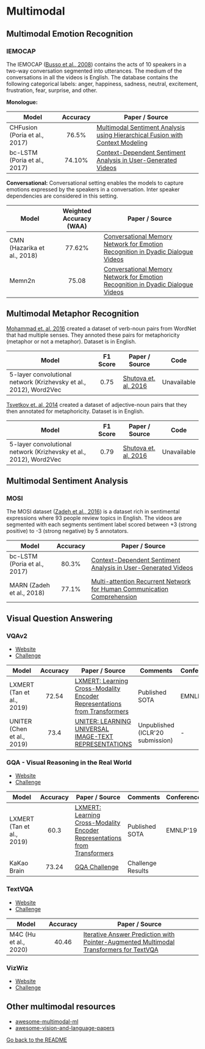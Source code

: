 # Multimodal

## Multimodal Emotion Recognition 

### IEMOCAP

The  IEMOCAP ([Busso  et  al., 2008](https://link.springer.com/article/10.1007/s10579-008-9076-6)) contains the acts of 10 speakers in a two-way conversation segmented into utterances. The medium of the conversations in all the videos is English. The database contains the following categorical labels: anger, happiness, sadness, neutral, excitement, frustration, fear, surprise,  and other.

**Monologue:**

| Model           | Accuracy  |  Paper / Source |
| ------------- | :-----:| --- |
| CHFusion (Poria et al., 2017) | 76.5%  | [Multimodal Sentiment Analysis using Hierarchical Fusion with Context Modeling](https://arxiv.org/pdf/1806.06228.pdf) |
| bc-LSTM (Poria et al., 2017) | 74.10%  | [Context-Dependent Sentiment Analysis in User-Generated Videos](http://sentic.net/context-dependent-sentiment-analysis-in-user-generated-videos.pdf) |

**Conversational:**
Conversational setting enables the models to capture emotions expressed by the speakers in a conversation. Inter speaker dependencies are considered in this setting.

| Model           |  Weighted Accuracy (WAA)  |  Paper / Source |
| ------------- | :-----:| --- |
| CMN (Hazarika et al., 2018) |  77.62%  | [Conversational Memory Network for Emotion Recognition in Dyadic Dialogue Videos](http://aclweb.org/anthology/N18-1193) |
| Memn2n | 75.08 | [Conversational Memory Network for Emotion Recognition in Dyadic Dialogue Videos](http://aclweb.org/anthology/N18-1193)|

## Multimodal Metaphor Recognition

[Mohammad et. al, 2016](http://www.aclweb.org/anthology/S16-2003) created a dataset of verb-noun pairs from WordNet that had multiple senses. They annoted these pairs for metaphoricity (metaphor or not a metaphor). Dataset is in English.

| Model                                                        |                            F1 Score                             | Paper / Source                                               | Code        |
| ------------------------------------------------------------ | :----------------------------------------------------------: | ------------------------------------------------------------ | ----------- |
| 5-layer convolutional network (Krizhevsky et al., 2012), Word2Vec | 0.75 | [Shutova et. al, 2016](http://www.aclweb.org/anthology/N16-1020) | Unavailable |

[Tsvetkov  et. al, 2014](http://www.aclweb.org/anthology/P14-1024) created a dataset of adjective-noun pairs that they then annotated for metaphoricity. Dataset is in English.

| Model                                                        |                            F1 Score                             | Paper / Source                                               | Code        |
| ------------------------------------------------------------ | :----------------------------------------------------------: | ------------------------------------------------------------ | ----------- |
| 5-layer convolutional network (Krizhevsky et al., 2012), Word2Vec | 0.79 | [Shutova et. al, 2016](http://www.aclweb.org/anthology/N16-1020) | Unavailable |

## Multimodal Sentiment Analysis

### MOSI
The MOSI dataset ([Zadeh et al., 2016](https://arxiv.org/pdf/1606.06259.pdf)) is a dataset rich in sentimental expressions where 93 people review topics in English. The videos are segmented with each segments sentiment label scored between +3 (strong positive) to -3 (strong negative)  by  5  annotators.

| Model           | Accuracy  |  Paper / Source |
| ------------- | :-----:| --- |
| bc-LSTM (Poria et al., 2017) | 80.3%  | [Context-Dependent Sentiment Analysis in User-Generated Videos](http://sentic.net/context-dependent-sentiment-analysis-in-user-generated-videos.pdf) |
| MARN (Zadeh et al., 2018) | 77.1%  | [Multi-attention Recurrent Network for Human Communication Comprehension](https://arxiv.org/pdf/1802.00923.pdf) |

## Visual Question Answering

### VQAv2 

- [Website](https://cs.stanford.edu/people/dorarad/gqa/)
- [Challenge](https://cs.stanford.edu/people/dorarad/gqa/challenge.html)

| Model           | Accuracy  |  Paper / Source | Comments | Conference |
| ------------- | :-----:| --- | ---| --- |
| LXMERT (Tan et al., 2019) | 72.54 | [LXMERT: Learning Cross-Modality Encoder Representations from Transformers](https://github.com/airsplay/lxmert) | Published SOTA | EMNLP'19 |
| UNITER (Chen et al., 2019) | 73.4 | [UNITER: LEARNING UNIVERSAL IMAGE-TEXT REPRESENTATIONS](https://arxiv.org/pdf/1909.11740.pdf) | Unpublished (ICLR'20 submission) | - |


### GQA - Visual Reasoning in the Real World 

- [Website](https://cs.stanford.edu/people/dorarad/gqa/)
- [Challenge](https://cs.stanford.edu/people/dorarad/gqa/challenge.html)

| Model           | Accuracy  |  Paper / Source | Comments | Conference |
| ------------- | :-----:| --- | ---| --- |
| LXMERT (Tan et al., 2019) | 60.3 | [LXMERT: Learning Cross-Modality Encoder Representations from Transformers](https://github.com/airsplay/lxmert) | Published SOTA | EMNLP'19 |
| KaKao Brain | 73.24 | [GQA Challenge](https://drive.google.com/file/d/1CtFk0ldbN5w2qhwvfKrNzAFEj-I9Tjgy/view) | Challenge Results |  |

### TextVQA

- [Website](https://textvqa.org/)
- [Challenge](https://textvqa.org/challenge)

| Model           | Accuracy  |  Paper / Source |
| ------------- | :-----:| --- |
| M4C (Hu et al., 2020) | 40.46 | [Iterative Answer Prediction with Pointer-Augmented Multimodal Transformers for TextVQA](https://arxiv.org/pdf/1911.06258.pdf) |


### VizWiz 

- [Website](https://vizwiz.org/tasks-and-datasets/vqa/)
- [Challenge](https://vizwiz.org/tasks-and-datasets/vqa/)


## Other multimodal resources

- [awesome-multimodal-ml](https://github.com/pliang279/awesome-multimodal-ml)
- [awesome-vision-and-language-papers](https://github.com/sangminwoo/awesome-vision-and-language-papers)

[Go back to the README](../README.md)
